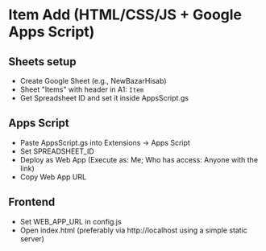 # Item Add (HTML/CSS/JS + Google Apps Script)

## Sheets setup
- Create Google Sheet (e.g., NewBazarHisab)
- Sheet "Items" with header in A1: `Item`
- Get Spreadsheet ID and set it inside AppsScript.gs

## Apps Script
- Paste AppsScript.gs into Extensions → Apps Script
- Set SPREADSHEET_ID
- Deploy as Web App (Execute as: Me; Who has access: Anyone with the link)
- Copy Web App URL

## Frontend
- Set WEB_APP_URL in config.js
- Open index.html (preferably via http://localhost using a simple static server)
